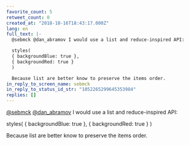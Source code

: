 ```yaml
---
favorite_count: 5
retweet_count: 0
created_at: "2018-10-16T18:43:17.000Z"
lang: en
full_text: |-
  @sebmck @dan_abramov I would use a list and reduce-inspired API:

  styles(
  { backgroundBlue: true },
  { backgroundRed: true }
  )

  Because list are better know to preserve the items order.
in_reply_to_screen_name: sebmck
in_reply_to_status_id_str: "1052265299645353984"
replies: []
---
```


[@sebmck](https://twitter.com/sebmck)
[@dan_abramov](https://twitter.com/dan_abramov) I would use a list and
reduce-inspired API:

styles( { backgroundBlue: true }, { backgroundRed: true } )

Because list are better know to preserve the items order.
